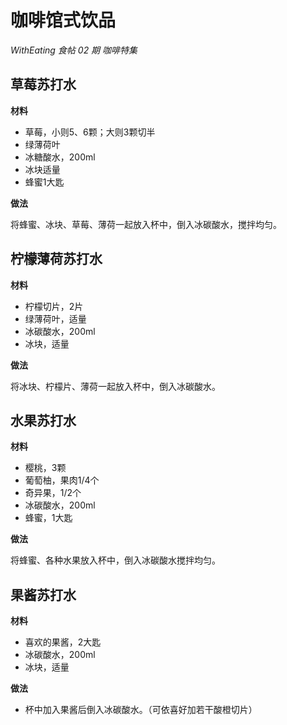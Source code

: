 # 咖啡馆式饮品

*WithEating 食帖 02 期 咖啡特集*

## 草莓苏打水

**材料**

- 草莓，小则5、6颗；大则3颗切半
- 绿薄荷叶
- 冰糖酸水，200ml
- 冰块适量
- 蜂蜜1大匙

**做法**

将蜂蜜、冰块、草莓、薄荷一起放入杯中，倒入冰碳酸水，搅拌均匀。


## 柠檬薄荷苏打水

**材料**

- 柠檬切片，2片
- 绿薄荷叶，适量
- 冰碳酸水，200ml
- 冰块，适量

**做法**

将冰块、柠檬片、薄荷一起放入杯中，倒入冰碳酸水。


## 水果苏打水

**材料**

- 樱桃，3颗
- 葡萄柚，果肉1/4个
- 奇异果，1/2个
- 冰碳酸水，200ml
- 蜂蜜，1大匙

**做法**

将蜂蜜、各种水果放入杯中，倒入冰碳酸水搅拌均匀。


## 果酱苏打水

**材料**

- 喜欢的果酱，2大匙
- 冰碳酸水，200ml
- 冰块，适量

**做法**

- 杯中加入果酱后倒入冰碳酸水。（可依喜好加若干酸橙切片）
